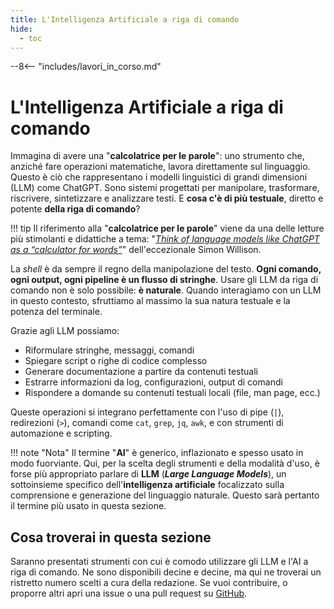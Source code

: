 ```yaml
---
title: L'Intelligenza Artificiale a riga di comando
hide:
  - toc
---
```


--8<-- "includes/lavori_in_corso.md"

# L'Intelligenza Artificiale a riga di comando

Immagina di avere una "**calcolatrice per le parole**": uno strumento che, anziché fare operazioni matematiche, lavora direttamente sul linguaggio. Questo è ciò che rappresentano i modelli linguistici di grandi dimensioni (LLM) come ChatGPT. Sono sistemi progettati per manipolare, trasformare, riscrivere, sintetizzare e analizzare testi. E **cosa c'è di più testuale**, diretto e potente **della riga di comando**?

!!! tip
    Il riferimento alla "**calcolatrice per le parole**" viene da una delle letture più stimolanti e didattiche a tema: "*[Think of language models like ChatGPT as a “calculator for words”](https://simonwillison.net/2023/Apr/2/calculator-for-words/)*" dell'eccezionale Simon Willison.

La *shell* è da sempre il regno della manipolazione del testo. **Ogni comando, ogni output, ogni pipeline è un flusso di stringhe**. Usare gli LLM da riga di comando non è solo possibile: **è naturale**. Quando interagiamo con un LLM in questo contesto, sfruttiamo al massimo la sua natura testuale e la potenza del terminale.

Grazie agli LLM possiamo:

- Riformulare stringhe, messaggi, comandi
- Spiegare script o righe di codice complesso
- Generare documentazione a partire da contenuti testuali
- Estrarre informazioni da log, configurazioni, output di comandi
- Rispondere a domande su contenuti testuali locali (file, man page, ecc.)

Queste operazioni si integrano perfettamente con l'uso di pipe (`|`), redirezioni (`>`), comandi come `cat`, `grep`, `jq`, `awk`, e con strumenti di automazione e scripting.

!!! note "Nota"
    Il termine "**AI**" è generico, inflazionato e spesso usato in modo fuorviante. Qui, per la scelta degli strumenti e della modalità d'uso, è forse più appropriato parlare di **LLM** (**_Large Language Models_**), un sottoinsieme specifico dell'**intelligenza artificiale** focalizzato sulla comprensione e generazione del linguaggio naturale. Questo sarà pertanto il termine più usato in questa sezione.

## Cosa troverai in questa sezione

Saranno presentati strumenti con cui è comodo utilizzare gli LLM e l'AI a riga di comando. Ne sono disponibili decine e decine, ma qui ne troverai un ristretto numero scelti a cura della redazione. Se vuoi contribuire, o proporre altri apri una issue o una pull request su [GitHub](https://github.com/aborruso/arigadicomando).
